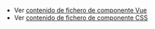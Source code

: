  - Ver [contenido de fichero de componente Vue](./ztableviewer.vue)
 - Ver [contenido de fichero de componente CSS](./ztableviewer.css)

